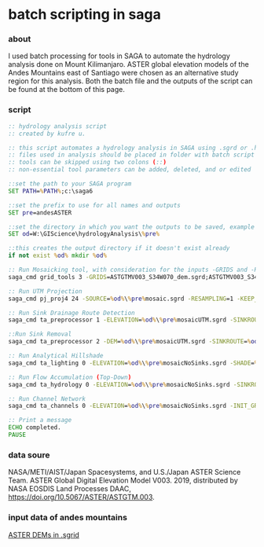 # batch scripting in saga
### about
I used batch processing for tools in SAGA to automate the hydrology analysis done on Mount Kilimanjaro. ASTER global elevation models of the Andes Mountains east of Santiago were chosen as an alternative study region for this analysis. Both the batch file and the outputs of the script can be found at the bottom of this page. 
### script
```bat
:: hydrology analysis script
:: created by kufre u.

:: this script automates a hydrology analysis in SAGA using .sgrd or .hgt files with elevation data
:: files used in analysis should be placed in folder with batch script in order to run
:: tools can be skipped using two colons (::)
:: non-essential tool parameters can be added, deleted, and or edited

::set the path to your SAGA program
SET PATH=%PATH%;c:\saga6

::set the prefix to use for all names and outputs
SET pre=andesASTER

::set the directory in which you want the outputs to be saved, example directory shown here
SET od=W:\GIScience\hydrologyAnalysis\%pre%

::this creates the output directory if it doesn't exist already
if not exist %od% mkdir %od%

:: Run Mosaicking tool, with consideration for the inputs -GRIDS and -RESAMPLING
saga_cmd grid_tools 3 -GRIDS=ASTGTMV003_S34W070_dem.sgrd;ASTGTMV003_S34W071_dem.sgrd;ASTGTMV003_S35W070_dem.sgrd;ASTGTMV003_S35W071_dem.sgrd -NAME=%pre%Mosaic -TYPE=9 -RESAMPLING=0 -OVERLAP=1 -MATCH=0 -TARGET_OUT_GRID=%od%\%pre%mosaic.sgrd

:: Run UTM Projection
saga_cmd pj_proj4 24 -SOURCE=%od%\%pre%mosaic.sgrd -RESAMPLING=1 -KEEP_TYPE=1 -GRID=%od%\%pre%mosaicUTM.sgrd -UTM_ZONE=19 -UTM_SOUTH=1

:: Run Sink Drainage Route Detection
saga_cmd ta_preprocessor 1 -ELEVATION=%od%\%pre%mosaicUTM.sgrd -SINKROUTE=%od%\%pre%sinkRoute.sgrd -THRESHOLD=0 -THRSHEIGHT=100

::Run Sink Removal
saga_cmd ta_preprocessor 2 -DEM=%od%\%pre%mosaicUTM.sgrd -SINKROUTE=%od%\%pre%sinkRoute.sgrd -DEM_PREPROC=%od%\%pre%mosaicNoSinks.sgrd -METHOD=1 -THRSHEIGHT=100

:: Run Analytical Hillshade
saga_cmd ta_lighting 0 -ELEVATION=%od%\%pre%mosaicNoSinks.sgrd -SHADE=%od%\%pre%Hillshade.sgrd -METHOD:0 -POSITION=0 -AZIMUTH=315 -DECLINATION=45 -EXAGGERATION=1 -UNIT=0

:: Run Flow Accumulation (Top-Down)
saga_cmd ta_hydrology 0 -ELEVATION=%od%\%pre%mosaicNoSinks.sgrd -SINKROUTE=%od%\%pre%sinkRoute.sgrd -FLOW=%od%\%pre%flowAccumulation.sgrd -STEP=1 -FLOW_UNIT=0 -METHOD=4 -LINEAR_DO=1 -LINEAR_MIN=500

:: Run Channel Network
saga_cmd ta_channels 0 -ELEVATION=%od%\%pre%mosaicNoSinks.sgrd -INIT_GRID=%od%\%pre%flowAccumulation.sgrd -CHNLNTWRK=%od%\%pre%ChannelNetwork.sgrd -SHAPES=%od%\%pre%ChannelNetwork.shp -INIT_METHOD=2 -INIT_VALUE=1000 -MINLEN=10

:: Print a message
ECHO completed.
PAUSE
```
### data soure
NASA/METI/AIST/Japan Spacesystems, and U.S./Japan ASTER Science Team. ASTER Global Digital Elevation Model V003. 2019, distributed by NASA EOSDIS Land Processes DAAC, https://doi.org/10.5067/ASTER/ASTGTM.003. 
 
### input data of andes mountains
[ASTER DEMs in .sgrid](andesASTER.zip)

